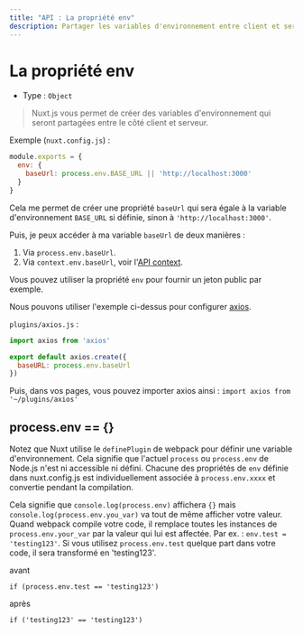 ```yaml
---
title: "API : La propriété env"
description: Partager les variables d'environnement entre client et serveur.
---
```


# La propriété env

- Type : `Object`

> Nuxt.js vous permet de créer des variables d'environnement qui seront partagées entre le côté client et serveur.

Exemple (`nuxt.config.js`) :

```js
module.exports = {
  env: {
    baseUrl: process.env.BASE_URL || 'http://localhost:3000'
  }
}
```

Cela me permet de créer une propriété `baseUrl` qui sera égale à la variable d'environnement `BASE_URL` si définie, sinon à `'http://localhost:3000'`.

Puis, je peux accéder à ma variable `baseUrl` de deux manières :

1. Via `process.env.baseUrl`.
2. Via `context.env.baseUrl`, voir l'[API context](/api/context).

Vous pouvez utiliser la propriété `env` pour fournir un jeton public par exemple.

Nous pouvons utiliser l'exemple ci-dessus pour configurer [axios](https://github.com/mzabriskie/axios).

`plugins/axios.js` :

```js
import axios from 'axios'

export default axios.create({
  baseURL: process.env.baseUrl
})
```

Puis, dans vos pages, vous pouvez importer axios ainsi : `import axios from '~/plugins/axios'`

## process.env == {}

Notez que Nuxt utilise le `definePlugin` de webpack pour définir une variable d'environnement. Cela signifie que l'actuel `process` ou `process.env` de Node.js n'est ni accessible ni défini. Chacune des propriétés de `env` définie dans nuxt.config.js est individuellement associée à `process.env.xxxx` et convertie pendant la compilation.

Cela signifie que `console.log(process.env)` affichera `{}` mais `console.log(process.env.you_var)` va tout de même afficher votre valeur. Quand webpack compile votre code, il remplace toutes les instances de `process.env.your_var` par la valeur qui lui est affectée. Par ex. : `env.test = 'testing123'`. Si vous utilisez `process.env.test` quelque part dans votre code, il sera transformé en 'testing123'.

avant

```
if (process.env.test == 'testing123')
```

après

```
if ('testing123' == 'testing123')
```
